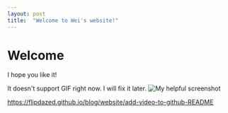 ```yaml
---
layout: post
title:  "Welcome to Wei's website!"
---
```


# Welcome

I hope you like it!


It doesn't support GIF right now. I will fix it later.
![My helpful screenshot](/images/CSGLD.gif)




https://flipdazed.github.io/blog/website/add-video-to-github-README
